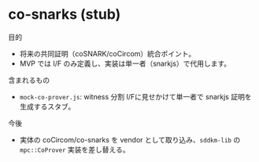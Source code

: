 co-snarks (stub)
================

目的
- 将来の共同証明（coSNARK/coCircom）統合ポイント。
- MVP では I/F のみ定義し、実装は単一者（snarkjs）で代用します。

含まれるもの
- `mock-co-prover.js`: witness 分割 I/Fに見せかけて単一者で snarkjs 証明を生成するスタブ。

今後
- 実体の coCircom/co-snarks を vendor として取り込み、`sddkm-lib` の `mpc::CoProver` 実装を差し替える。


